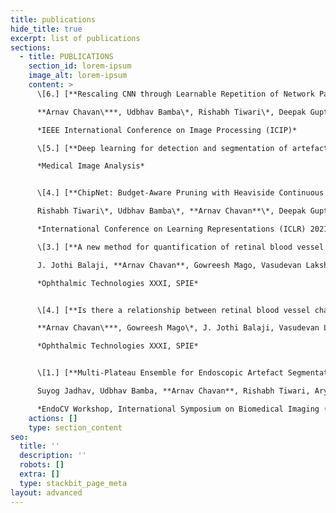 ```yaml
---
title: publications
hide_title: true
excerpt: list of publications
sections:
  - title: PUBLICATIONS
    section_id: lorem-ipsum
    image_alt: lorem-ipsum
    content: >
      \[6.] [**Rescaling CNN through Learnable Repetition of Network Parameters**](https://arxiv.org/abs/2101.05650)  

      **Arnav Chavan\***, Udbhav Bamba\*, Rishabh Tiwari\*, Deepak Gupta\*  

      *IEEE International Conference on Image Processing (ICIP)*

      \[5.] [**Deep learning for detection and segmentation of artefact and disease instances in gastrointestinal endoscopy**](https://www.sciencedirect.com/science/article/pii/S1361841521000487)  

      *Medical Image Analysis*


      \[4.] [**ChipNet: Budget-Aware Pruning with Heaviside Continuous Approximations**](https://arxiv.org/abs/2102.07156)  

      Rishabh Tiwari\*, Udbhav Bamba\*, **Arnav Chavan**\*, Deepak Gupta\*  

      *International Conference on Learning Representations (ICLR) 2021*

      \[3.] [**A new method for quantification of retinal blood vessel characteristics**](https://www.spiedigitallibrary.org/conference-proceedings-of-spie/11623/1162320/A-new-method-for-quantification-of-retinal-blood-vessel-characteristics/10.1117/12.2576984.short)  

      J. Jothi Balaji, **Arnav Chavan**, Gowreesh Mago, Vasudevan Lakshminarayanan  

      *Ophthalmic Technologies XXXI, SPIE*


      \[4.] [**Is there a relationship between retinal blood vessel characteristics and ametropia?**](https://www.spiedigitallibrary.org/conference-proceedings-of-spie/11623/116231Z/Is-there-a-relationship-between-retinal-blood-vessel-characteristics-and/10.1117/12.2576987.short)  

      **Arnav Chavan\***, Gowreesh Mago\*, J. Jothi Balaji, Vasudevan Lakshminarayanan  

      *Ophthalmic Technologies XXXI, SPIE*


      \[1.] [**Multi-Plateau Ensemble for Endoscopic Artefact Segmentation and Detection**](https://arxiv.org/abs/2003.10129)  

      Suyog Jadhav, Udbhav Bamba, **Arnav Chavan**, Rishabh Tiwari, Aryan Raj  

      *EndoCV Workshop, International Symposium on Biomedical Imaging (ISBI) 2020*
    actions: []
    type: section_content
seo:
  title: ''
  description: ''
  robots: []
  extra: []
  type: stackbit_page_meta
layout: advanced
---
```

